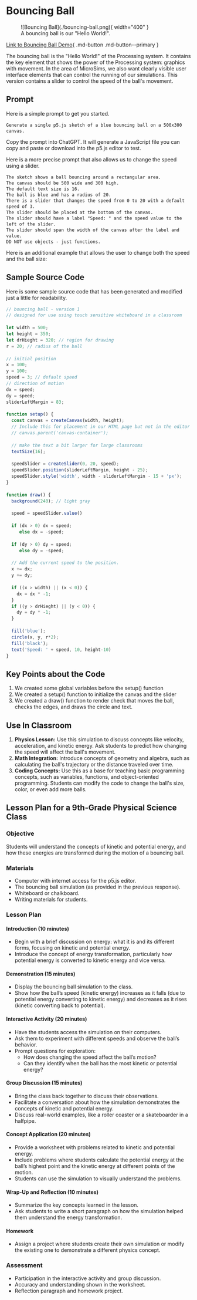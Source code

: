 # Bouncing Ball

<!-- 
The figure markup is causing the image to not render in this version.

<figure markdown>
    ![Bouncing Ball](./bouncing-ball.png){ width="400" }
    <figcaption>A bouncing ball is our "Hello World!".</figcaption>
</figure>
-->

<figure markdown>
   ![Bouncing Ball](./bouncing-ball.png){ width="400" }
    <figcaption>A bouncing ball is our "Hello World!".</figcaption>
</figure>

[Link to Bouncing Ball Demo](./bouncing-ball.html){ .md-button .md-button--primary }

The bouncing ball is the "Hello World!" of the Processing system.
It contains the key element that shows the power of the Processing system:
graphics with movement.  In the area of MicroSims, we also
want clearly visible user interface elements that can control
the running of our simulations.  This version contains a 
slider to control the speed of the ball's movement.



## Prompt

Here is a simple prompt to get you started.

```linenums="0"
Generate a single p5.js sketch of a blue bouncing ball on a 500x300 canvas.
```

Copy the prompt into ChatGPT.  It will generate a JavaScript file you can copy and paste or download
into the p5.js editor to test.

Here is a more precise prompt that also allows us to change the speed using a slider.

```linenums="0"
The sketch shows a ball bouncing around a rectangular area.
The canvas should be 500 wide and 300 high.
The default text size is 16.
The ball is blue and has a radius of 20.
There is a slider that changes the speed from 0 to 20 with a default speed of 3.
The slider should be placed at the bottom of the canvas.
The slider should have a label "Speed: " and the speed value to the left of the slider.
The slider should span the width of the canvas after the label and value.
DD NOT use objects - just functions.
```

Here is an additional example that allows the user to change both the speed and the ball size:


## Sample Source Code

Here is some sample source code that has been generated and modified just a little for readability.

```js
// bouncing ball - version 1
// designed for use using touch sensitive whiteboard in a classroom

let width = 500;
let height = 350;
let drHieght = 320; // region for drawing
r = 20; // radius of the ball

// initial position
x = 100;
y = 100;
speed = 3; // default speed
// direction of motion
dx = speed;
dy = speed;
sliderLeftMargin = 83;

function setup() {
  const canvas = createCanvas(width, height);
  // Include this for placement in our HTML page but not in the editor
  // canvas.parent('canvas-container');

  // make the text a bit larger for large classrooms
  textSize(16);

  speedSlider = createSlider(0, 20, speed);
  speedSlider.position(sliderLeftMargin, height - 25);
  speedSlider.style('width', width - sliderLeftMargin - 15 + 'px');
}

function draw() {
  background(240); // light gray

  speed = speedSlider.value()
  
  if (dx > 0) dx = speed;
     else dx = -speed;
  
  if (dy > 0) dy = speed;
     else dy = -speed;
  
  // Add the current speed to the position.
  x += dx;
  y += dy;

  if ((x > width) || (x < 0)) {
    dx = dx * -1;
  }
  if ((y > drHieght) || (y < 0)) {
    dy = dy * -1;
  }

  fill('blue');
  circle(x, y, r*2);
  fill('black');
  text('Speed: ' + speed, 10, height-10)
}
```

## Key Points about the Code

1. We created some global variables before the setup() function
2. We created a setup() function to initialize the canvas and the slider
3. We created a draw() function to render check that moves the ball, checks the edges, and draws the circle and text.

## Use In Classroom

1. **Physics Lesson:** Use this simulation to discuss concepts like velocity, acceleration, and kinetic energy. Ask students to predict how changing the speed will affect the ball's movement.
2. **Math Integration:** Introduce concepts of geometry and algebra, such as calculating the ball's trajectory or the distance traveled over time.
3. **Coding Concepts:** Use this as a base for teaching basic programming concepts, such as variables, functions, and object-oriented programming. Students can modify the code to change the ball's size, color, or even add more balls.

## Lesson Plan for a 9th-Grade Physical Science Class

### Objective
Students will understand the concepts of kinetic and potential energy, and how these energies are transformed during the motion of a bouncing ball.

### Materials
- Computer with internet access for the p5.js editor.
- The bouncing ball simulation (as provided in the previous response).
- Whiteboard or chalkboard.
- Writing materials for students.

### Lesson Plan

#### Introduction (10 minutes)
- Begin with a brief discussion on energy: what it is and its different forms, focusing on kinetic and potential energy.
- Introduce the concept of energy transformation, particularly how potential energy is converted to kinetic energy and vice versa.

#### Demonstration (15 minutes)
- Display the bouncing ball simulation to the class.
- Show how the ball’s speed (kinetic energy) increases as it falls (due to potential energy converting to kinetic energy) and decreases as it rises (kinetic converting back to potential).

#### Interactive Activity (20 minutes)
- Have the students access the simulation on their computers.
- Ask them to experiment with different speeds and observe the ball’s behavior.
- Prompt questions for exploration: 
  - How does changing the speed affect the ball’s motion?
  - Can they identify when the ball has the most kinetic or potential energy?

#### Group Discussion (15 minutes)
- Bring the class back together to discuss their observations.
- Facilitate a conversation about how the simulation demonstrates the concepts of kinetic and potential energy.
- Discuss real-world examples, like a roller coaster or a skateboarder in a halfpipe.

#### Concept Application (20 minutes)
- Provide a worksheet with problems related to kinetic and potential energy.
- Include problems where students calculate the potential energy at the ball’s highest point and the kinetic energy at different points of the motion.
- Students can use the simulation to visually understand the problems.

#### Wrap-Up and Reflection (10 minutes)
- Summarize the key concepts learned in the lesson.
- Ask students to write a short paragraph on how the simulation helped them understand the energy transformation.

#### Homework
- Assign a project where students create their own simulation or modify the existing one to demonstrate a different physics concept.

### Assessment
- Participation in the interactive activity and group discussion.
- Accuracy and understanding shown in the worksheet.
- Reflection paragraph and homework project.

